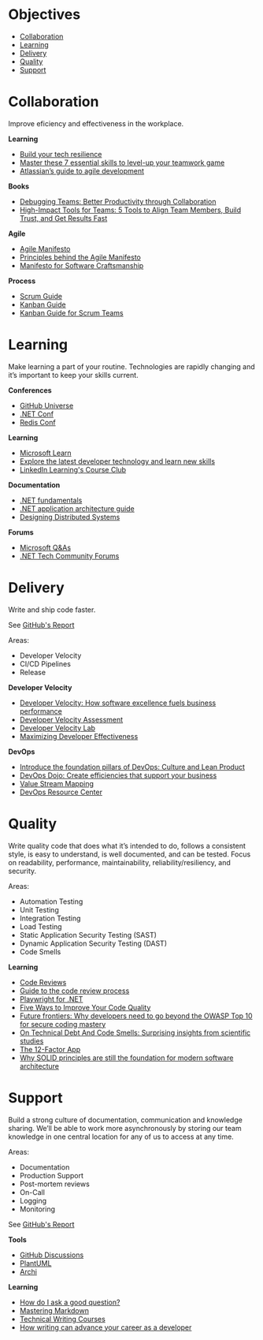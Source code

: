 # Objectives

- [Collaboration](#collaboration)
- [Learning](#learning)
- [Delivery](#delivery)
- [Quality](#quality)
- [Support](#support)

# Collaboration

Improve eficiency and effectiveness in the workplace.

**Learning**
* [Build your tech resilience](https://docs.microsoft.com/en-us/learn/paths/tech-resilience)
* [Master these 7 essential skills to level-up your teamwork game](https://www.atlassian.com/blog/teamwork/teamwork-skills-accelerate-career)
* [Atlassian’s guide to agile development](https://www.atlassian.com/agile)

**Books**
* [Debugging Teams: Better Productivity through Collaboration](https://www.amazon.com.au/Debugging-Teams-Productivity-through-Collaboration-ebook/dp/B016NDL1QE)
* [High-Impact Tools for Teams: 5 Tools to Align Team Members, Build Trust, and Get Results Fast](https://www.amazon.com.au/High-Impact-Tools-Teams-Members-Strategyzer-ebook/dp/B08SWKSCV2)

**Agile**
* [Agile Manifesto](https://agilemanifesto.org/)
* [Principles behind the Agile Manifesto](https://agilemanifesto.org/principles.html)
* [Manifesto for Software Craftsmanship](https://manifesto.softwarecraftsmanship.org/#/en/reading)

**Process**
* [Scrum Guide](https://scrumguides.org/scrum-guide.html)
* [Kanban Guide](https://kanbanguides.org/html-kanban-guide/)
* [Kanban Guide for Scrum Teams](https://www.scrum.org/resources/kanban-guide-scrum-teams)

# Learning

Make learning a part of your routine. Technologies are rapidly changing and it’s important to keep your skills current.

**Conferences**
* [GitHub Universe](https://www.githubuniverse.com/)
* [.NET Conf](https://www.dotnetconf.net/)
* [Redis Conf](https://redis.com/redisconf/)

**Learning**
* [Microsoft Learn](https://docs.microsoft.com/en-us/learn/)
* [Explore the latest developer technology and learn new skills](https://azure.microsoft.com/en-us/resources/)
* [LinkedIn Learning's Course Club](https://learning.linkedin.com/course-club)

**Documentation**
* [.NET fundamentals](https://docs.microsoft.com/en-us/dotnet/fundamentals/)
* [.NET application architecture guide](https://docs.microsoft.com/en-us/dotnet/architecture/)
* [Designing Distributed Systems](https://azure.microsoft.com/en-us/resources/designing-distributed-systems/)

**Forums**
* [Microsoft Q&As](https://docs.microsoft.com/en-us/answers/products/dotnet)
* [.NET Tech Community Forums](https://techcommunity.microsoft.com/t5/net/ct-p/dotnet)

# Delivery

Write and ship code faster. 

See [GitHub's Report](https://octoverse.github.com/writing-code-faster/)

Areas: 
* Developer Velocity
* CI/CD Pipelines
* Release


**Developer Velocity**

* [Developer Velocity: How software excellence fuels business performance](https://www.mckinsey.com/industries/technology-media-and-telecommunications/our-insights/developer-velocity-how-software-excellence-fuels-business-performance)
* [Developer Velocity Assessment](https://developervelocityassessment.com/)
* [Developer Velocity Lab](https://www.microsoft.com/en-us/research/group/developer-velocity-lab/)
* [Maximizing Developer Effectiveness](https://martinfowler.com/articles/developer-effectiveness.html)

**DevOps**

* [Introduce the foundation pillars of DevOps: Culture and Lean Product](https://docs.microsoft.com/en-us/learn/modules/introduce-foundation-pillars-devops/)
* [DevOps Dojo: Create efficiencies that support your business](https://docs.microsoft.com/en-us/learn/paths/devops-dojo-white-belt-foundation/)
* [Value Stream Mapping](https://www.atlassian.com/continuous-delivery/principles/value-stream-mapping)
* [DevOps Resource Center](https://docs.microsoft.com/en-us/devops)

# Quality

Write quality code that does what it’s intended to do, follows a consistent style, is easy to understand, is well documented, and can be tested. 
Focus on readability, performance, maintainability, reliability/resiliency, and security.

Areas:
* Automation Testing
* Unit Testing
* Integration Testing
* Load Testing
* Static Application Security Testing (SAST)
* Dynamic Application Security Testing (DAST)
* Code Smells


**Learning**
* [Code Reviews](https://google.github.io/eng-practices/review)
* [Guide to the code review process](https://www.pluralsight.com/blog/tutorials/code-review)
* [Playwright for .NET](https://playwright.dev/dotnet/docs/intro)
* [Five Ways to Improve Your Code Quality](https://blog.sonatype.com/five-ways-to-improve-your-code-quality)
* [Future frontiers: Why developers need to go beyond the OWASP Top 10 for secure coding mastery](https://discover.securecodewarrior.com/OWASP-Top-10-and-beyond-whitepaper.html)
* [On Technical Debt And Code Smells: Surprising insights from scientific studies](https://www.scrum.org/resources/blog/technical-debt-and-code-smells-surprising-insights-scientific-studies)
* [The 12-Factor App](https://12factor.net/)
* [Why SOLID principles are still the foundation for modern software architecture](https://stackoverflow.blog/2021/11/01/why-solid-principles-are-still-the-foundation-for-modern-software-architecture/)

# Support

Build a strong culture of documentation, communication and knowledge sharing. We’ll be able to work more asynchronously by storing our team knowledge in one central location for any of us to access at any time. 

Areas: 
* Documentation
* Production Support
* Post-mortem reviews
* On-Call
* Logging
* Monitoring

See [GitHub's Report](https://octoverse.github.com/creating-documentation)

**Tools**
* [GitHub Discussions](https://docs.github.com/en/discussions)
* [PlantUML](https://plantuml.com/)
* [Archi](https://www.archimatetool.com/)

**Learning**
* [How do I ask a good question?](https://stackoverflow.com/help/how-to-ask)
* [Mastering Markdown](https://guides.github.com/features/mastering-markdown)
* [Technical Writing Courses](https://developers.google.com/tech-writing)
* [How writing can advance your career as a developer](https://stackoverflow.blog/2021/08/09/how-writing-can-advance-your-career-as-a-developer/)
